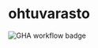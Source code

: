 # ohtuvarasto

![GHA workflow badge](https://github.com/emilkivela/ohtuvarasto/workflows/CI/badge.svg)
